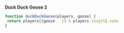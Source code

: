 **Duck Duck Goose 2**
```javascript
function duckDuckGoose(players, goose) {
 return players[(goose - 1) % players.length].name
}
```